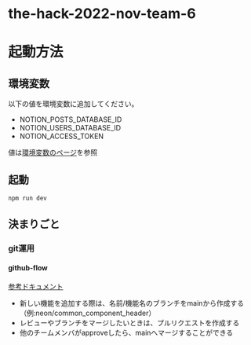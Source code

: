 # the-hack-2022-nov-team-6

# 起動方法
## 環境変数
以下の値を環境変数に追加してください。

- NOTION_POSTS_DATABASE_ID
- NOTION_USERS_DATABASE_ID
- NOTION_ACCESS_TOKEN

値は[環境変数のページ](https://www.notion.so/a88af772f6aa41bd9c6fd47e33f3d5e9)を参照

## 起動
```
npm run dev
```

## 決まりごと

### git運用
#### github-flow

[参考ドキュメント](https://gist.github.com/Gab-km/3705015)

- 新しい機能を追加する際は、名前/機能名のブランチをmainから作成する（例:neon/common_component_header）
- レビューやブランチをマージしたいときは、プルリクエストを作成する
- 他のチームメンバがapproveしたら、mainへマージすることができる

